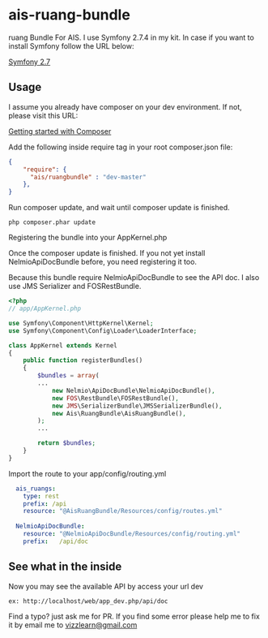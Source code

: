 # ais-ruang-bundle
ruang Bundle For AIS. I use Symfony 2.7.4 in my kit. In case if you want to install Symfony follow the URL below:

[Symfony 2.7](http://symfony.com/doc/2.7/book/installation.html)


## Usage

I assume you already have composer on your dev environment. If not, please visit this URL:


[Getting started with Composer](https://getcomposer.org/doc/00-intro.md)


Add the following inside require tag in your root composer.json file:

```json
{
    "require": {
      "ais/ruangbundle" : "dev-master"
    },
}
```
Run composer update, and wait until composer update is finished.
```
php composer.phar update
```
Registering the bundle into your AppKernel.php 

Once the composer update is finished. If you not yet install NelmioApiDocBundle before, you need registering it too. 

Because this bundle require NelmioApiDocBundle to see the API doc. I also use JMS Serializer and FOSRestBundle.

```php
<?php
// app/AppKernel.php

use Symfony\Component\HttpKernel\Kernel;
use Symfony\Component\Config\Loader\LoaderInterface;

class AppKernel extends Kernel
{
    public function registerBundles()
    {
        $bundles = array(
        ...
            new Nelmio\ApiDocBundle\NelmioApiDocBundle(),
            new FOS\RestBundle\FOSRestBundle(),
            new JMS\SerializerBundle\JMSSerializerBundle(),
            new Ais\RuangBundle\AisRuangBundle(),
        );
        ...

        return $bundles;
    }
}
```

Import the route to your app/config/routing.yml

```yaml
  ais_ruangs:
    type: rest
    prefix: /api
    resource: "@AisRuangBundle/Resources/config/routes.yml"
  
  NelmioApiDocBundle:
    resource: "@NelmioApiDocBundle/Resources/config/routing.yml"
    prefix:   /api/doc
```

## See what in the inside
Now you may see the available API by access your url dev

```
ex: http://localhost/web/app_dev.php/api/doc
```
Find a typo? just ask me for PR. If you find some error please help me to fix it by email me to vizzlearn@gmail.com
